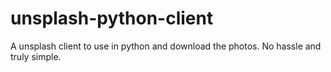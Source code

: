 # unsplash-python-client
A unsplash client to use in python and download the photos. No hassle and truly simple.
